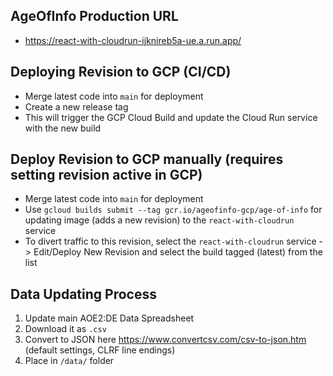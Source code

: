 ## AgeOfInfo Production URL

- https://react-with-cloudrun-ijknireb5a-ue.a.run.app/

## Deploying Revision to GCP (CI/CD)

- Merge latest code into `main` for deployment
- Create a new release tag
- This will trigger the GCP Cloud Build and update the Cloud Run service with the new build

## Deploy Revision to GCP manually (requires setting revision active in GCP)

- Merge latest code into `main` for deployment
- Use `gcloud builds submit --tag gcr.io/ageofinfo-gcp/age-of-info` for updating image (adds a new revision) to the `react-with-cloudrun` service
- To divert traffic to this revision, select the `react-with-cloudrun` service -> Edit/Deploy New Revision and select the build tagged (latest) from the list

## Data Updating Process

1. Update main AOE2:DE Data Spreadsheet
2. Download it as `.csv`
3. Convert to JSON here https://www.convertcsv.com/csv-to-json.htm (default settings, CLRF line endings)
4. Place in `/data/` folder
